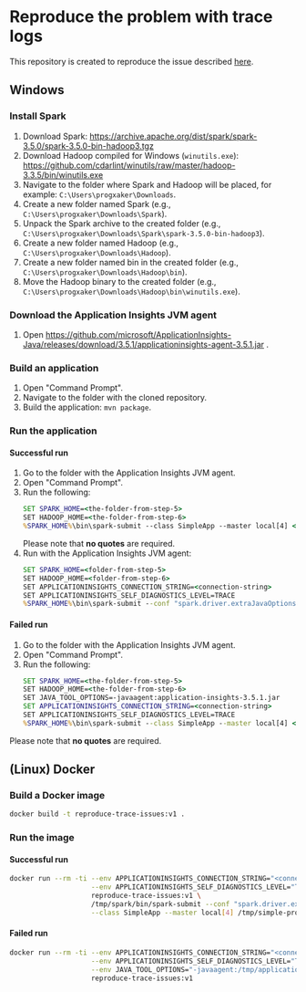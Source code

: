 # Reproduce the problem with trace logs

This repository is created to reproduce the issue described
[here](https://github.com/microsoft/ApplicationInsights-Java/issues/3524).

## Windows

### Install Spark

1. Download Spark:
   https://archive.apache.org/dist/spark/spark-3.5.0/spark-3.5.0-bin-hadoop3.tgz
2. Download Hadoop compiled for Windows (`winutils.exe`):
   https://github.com/cdarlint/winutils/raw/master/hadoop-3.3.5/bin/winutils.exe
3. Navigate to the folder where Spark and Hadoop will be placed,
   for example: `C:\Users\progxaker\Downloads`.
4. Create a new folder named Spark
   (e.g., `C:\Users\progxaker\Downloads\Spark`).
5. Unpack the Spark archive to the created folder
   (e.g., `C:\Users\progxaker\Downloads\Spark\spark-3.5.0-bin-hadoop3`).
6. Create a new folder named Hadoop
   (e.g., `C:\Users\progxaker\Downloads\Hadoop`).
7. Create a new folder named bin in the created folder
   (e.g., `C:\Users\progxaker\Downloads\Hadoop\bin`).
8. Move the Hadoop binary to the created folder
   (e.g., `C:\Users\progxaker\Downloads\Hadoop\bin\winutils.exe`).

### Download the Application Insights JVM agent

1. Open https://github.com/microsoft/ApplicationInsights-Java/releases/download/3.5.1/applicationinsights-agent-3.5.1.jar .

### Build an application

1. Open "Command Prompt".
2. Navigate to the folder with the cloned repository.
3. Build the application: `mvn package`.

### Run the application

#### Successful run

1. Go to the folder with the Application Insights JVM agent.
2. Open "Command Prompt".
3. Run the following:
    ```cmd
    SET SPARK_HOME=<the-folder-from-step-5>
    SET HADOOP_HOME=<the-folder-from-step-6>
    %SPARK_HOME%\bin\spark-submit --class SimpleApp --master local[4] <absolute-path-to-the-clonned-repository>\target\simple-project-1.0.jar
    ```
    Please note that **no quotes** are required.
4. Run with the Application Insights JVM agent:
    ```cmd
    SET SPARK_HOME=<folder-from-step-5>
    SET HADOOP_HOME=<folder-from-step-6>
    SET APPLICATIONINSIGHTS_CONNECTION_STRING=<connection-string>
    SET APPLICATIONINSIGHTS_SELF_DIAGNOSTICS_LEVEL=TRACE
    %SPARK_HOME%\bin\spark-submit --conf "spark.driver.extraJavaOptions='-javaagent:applicationinsights-agent-3.5.1.jar'" --class SimpleApp --master local[4] <absolute-path-to-the-clonned-repository>\target\simple-project-1.0.jar
    ```

#### Failed run

1. Go to the folder with the Application Insights JVM agent.
2. Open "Command Prompt".
3. Run the following:
    ```cmd
    SET SPARK_HOME=<the-folder-from-step-5>
    SET HADOOP_HOME=<the-folder-from-step-6>
    SET JAVA_TOOL_OPTIONS=-javaagent:application-insights-3.5.1.jar
    SET APPLICATIONINSIGHTS_CONNECTION_STRING=<connection-string>
    SET APPLICATIONINSIGHTS_SELF_DIAGNOSTICS_LEVEL=TRACE
    %SPARK_HOME%\bin\spark-submit --class SimpleApp --master local[4] <absolute-path-to-the-clonned-repository>\target\simple-project-1.0.jar
    ```
  Please note that **no quotes** are required.

## (Linux) Docker

### Build a Docker image

```bash
docker build -t reproduce-trace-issues:v1 .
```

### Run the image

#### Successful run

```bash
docker run --rm -ti --env APPLICATIONINSIGHTS_CONNECTION_STRING="<connection-string>" \
                    --env APPLICATIONINSIGHTS_SELF_DIAGNOSTICS_LEVEL="TRACE" \
                    reproduce-trace-issues:v1 \
                    /tmp/spark/bin/spark-submit --conf "spark.driver.extraJavaOptions='-javaagent:/tmp/applicationinsights-agent.jar'" \
                    --class SimpleApp --master local[4] /tmp/simple-project-1.0.jar
```

#### Failed run

```bash
docker run --rm -ti --env APPLICATIONINSIGHTS_CONNECTION_STRING="<connection-string>" \
                    --env APPLICATIONINSIGHTS_SELF_DIAGNOSTICS_LEVEL="TRACE" \
                    --env JAVA_TOOL_OPTIONS="-javaagent:/tmp/applicationinsights-agent.jar" \
                    reproduce-trace-issues:v1
```
